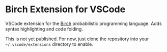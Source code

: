 # Birch Extension for VSCode

VSCode extension for the [Birch](https://birch.sh) probabilistic programming language. Adds syntax highlighting and code folding.

This is not yet published. For now, just clone the repository into your `~/.vscode/extensions` directory to enable.
